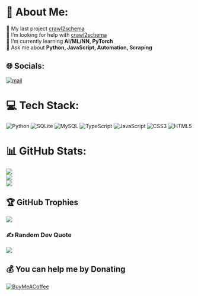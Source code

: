 # 💫 About Me:
🔭 My last project [crawl2schema](https://github.com/cvcvka5/crawl2schema)<br>🤝 I’m looking for help with [crawl2schema](https://github.com/cvcvka5/crawl2schema)<br>🌱 I’m currently learning **AI/ML/NN, PyTorch**<br>💬 Ask me about **Python, JavaScript, Automation, Scraping**


## 🌐 Socials:
[![mail](https://img.shields.io/badge/Email-D14836?logo=gmail&logoColor=white)](mailto:cvcvka5@gmail.com) 

# 💻 Tech Stack:
![Python](https://img.shields.io/badge/python-3670A0?style=flat-square&logo=python&logoColor=ffdd54) ![SQLite](https://img.shields.io/badge/sqlite-%2307405e.svg?style=flat-square&logo=sqlite&logoColor=white) ![MySQL](https://img.shields.io/badge/mysql-4479A1.svg?style=flat-square&logo=mysql&logoColor=white) ![TypeScript](https://img.shields.io/badge/typescript-%23007ACC.svg?style=flat-square&logo=typescript&logoColor=white) ![JavaScript](https://img.shields.io/badge/javascript-%23323330.svg?style=flat-square&logo=javascript&logoColor=%23F7DF1E) ![CSS3](https://img.shields.io/badge/css3-%231572B6.svg?style=flat-square&logo=css3&logoColor=white) ![HTML5](https://img.shields.io/badge/html5-%23E34F26.svg?style=flat-square&logo=html5&logoColor=white)
# 📊 GitHub Stats:
![](https://github-readme-stats.vercel.app/api?username=cvcvka5&theme=radical&hide_border=true&include_all_commits=false&count_private=true)<br/>
![](https://nirzak-streak-stats.vercel.app/?user=cvcvka5&theme=radical&hide_border=true)<br/>
![](https://github-readme-stats.vercel.app/api/top-langs/?username=cvcvka5&theme=radical&hide_border=true&include_all_commits=false&count_private=true&layout=compact)

## 🏆 GitHub Trophies
![](https://github-profile-trophy.vercel.app/?username=cvcvka5&theme=radical&no-frame=true&no-bg=false&margin-w=4)

### ✍️ Random Dev Quote
![](https://quotes-github-readme.vercel.app/api?type=horizontal&theme=radical)

  ## 💰 You can help me by Donating
  [![BuyMeACoffee](https://img.shields.io/badge/Buy%20Me%20a%20Coffee-ffdd00?style=for-the-badge&logo=buy-me-a-coffee&logoColor=black)](https://buymeacoffee.com/cvcvka5) 

  
<!-- Proudly created with GPRM ( https://gprm.itsvg.in ) -->
